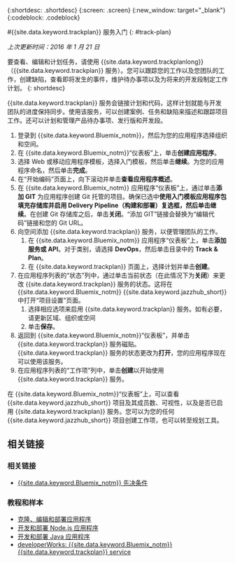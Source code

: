 {:shortdesc: .shortdesc}
{:screen: .screen}
{:new_window: target="_blank"}
{:codeblock: .codeblock}

#{{site.data.keyword.trackplan}} 服务入门
{: #track-plan}  

*上次更新时间：2016 年 1 月 21 日*

要查看、编辑和计划任务，请使用 {{site.data.keyword.trackplanlong}}（{{site.data.keyword.trackplan}} 服务）。您可以跟踪您的工作以及您团队的工作，创建缺陷，查看即将发生的事件，维护待办事项以及为将来的开发段制定工作计划。
{: shortdesc}

{{site.data.keyword.trackplan}} 服务会链接计划和代码，这样计划就能与开发团队的进度保持同步。使用该服务，可以创建案例、任务和缺陷来描述和跟踪项目工作。还可以计划和管理产品待办事项、发行版和开发段。

1. 登录到 {{site.data.keyword.Bluemix_notm}}，然后为您的应用程序选择组织和空间。
1. 在 {{site.data.keyword.Bluemix_notm}}“仪表板”上，单击**创建应用程序**。
1. 选择 Web 或移动应用程序模板，选择入门模板，然后单击**继续**。为您的应用程序命名，然后单击**完成**。
1. 在“开始编码”页面上，向下滚动并单击**查看应用程序概述**。
1. 在 {{site.data.keyword.Bluemix_notm}} 应用程序“仪表板”上，通过单击**添加 GIT** 为应用程序创建 Git 托管的项目。确保已选中**使用入门模板应用程序包填充存储库并启用 Delivery Pipeline（构建和部署）**复选框，然后单击**继续**。在创建 Git 存储库之后，单击**关闭**。“添加	GIT”链接会替换为“编辑代码”链接和您的 Git URL。
1. 向空间添加 {{site.data.keyword.trackplan}} 服务，以便管理团队的工作。
    1. 在 {{site.data.keyword.Bluemix_notm}} 应用程序“仪表板”上，单击**添加服务或 API**。对于类别，请选择 **DevOps**，然后单击目录中的 **Track & Plan**。
    2. 在 {{site.data.keyword.trackplan}} 页面上，选择计划并单击**创建**。    
1. 在应用程序列表的“状态”列中，通过单击当前状态（在此情况下为**关闭**）来更改 {{site.data.keyword.trackplan}} 服务的状态。这将在 {{site.data.keyword.Bluemix_notm}} {{site.data.keyword.jazzhub_short}} 中打开“项目设置”页面。
    1. 选择相应选项来启用 {{site.data.keyword.trackplan}} 服务。如有必要，请更新区域、组织或空间
    2. 单击**保存**。  
1. 返回到 {{site.data.keyword.Bluemix_notm}}“仪表板”，并单击 {{site.data.keyword.trackplan}} 服务磁贴。{{site.data.keyword.trackplan}} 服务的状态更改为**打开**，您的应用程序现在可以使用该服务。
1. 在应用程序列表的“工作项”列中，单击**创建**以开始使用 {{site.data.keyword.trackplan}} 服务。  

在 {{site.data.keyword.Bluemix_notm}}“仪表板”上，可以查看 {{site.data.keyword.jazzhub_short}} 项目及其成员数、可视性，以及是否已启用 {{site.data.keyword.trackplan}} 服务。您可以为您的任何 {{site.data.keyword.jazzhub_short}} 项目创建工作项，也可以转至规划工具。  

<article class="topic reference nested1" aria-labelledby="d68e338" lang="en-us" id="rellinks">
<h2 class="topictitle2" id="d68e338">相关链接</h2>
<aside>
<div class="linklist" id="general"><h3 class="linklistlabel">相关链接</h3>
<ul>
<li><img src="./sout.gif" alt=""><a href="https://developer.ibm.com/bluemix/support/#prereqs" rel="external" title="（在新选项卡或窗口中打开）">{{site.data.keyword.Bluemix_notm}} 先决条件</a></li>
</ul>
</div>

<div class="linklist" id="samples">
<h3 class="linklistlabel">教程和样本</h3>
<ul>
<li><img src="./sout.gif" alt=""><a href="https://hub.jazz.net/tutorials/devopsweb/" rel="external" title="（在新选项卡或窗口中打开）">克隆、编辑和部署应用程序</a></li>
<li><img src="./sout.gif" alt=""><a href="https://hub.jazz.net/tutorials/jazzeditor" rel="external" title="（在新选项卡或窗口中打开）">开发和部署 Node.js 应用程序</a></li>
<li><img src="./sout.gif" alt=""><a href="https://hub.jazz.net/tutorials/jazzeditorjava" rel="external" title="（在新选项卡或窗口中）">开发和部署 Java 应用程序</a></li>
<li><img src="./sout.gif" alt=""><a href="http://www.ibm.com/developerworks/topics/track%20and%20plan%20service" rel="external" title="（在新选项卡或窗口中）">developerWorks: {{site.data.keyword.Bluemix_notm}} {{site.data.keyword.trackplan}} service</a></li>
</ul>
</div>
</aside>
</article>
